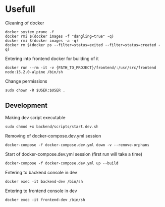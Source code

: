 # Usefull

Cleaning of docker

```shell script
docker system prune -f
docker rmi $(docker images -f "dangling=true" -q)
docker rmi $(docker images -a -q)
docker rm $(docker ps --filter=status=exited --filter=status=created -q)

```

Entering into frontend docker for building of it

```shell script
docker run --rm -it -v {PATH_TO_PROJECT}/frontend/:/usr/src/frontend node:15.2.0-alpine /bin/sh
```


Change permissions

```shell script
sudo chown -R $USER:$USER .
```

## Development

Making dev script executable

```shell script
sudo chmod +x backend/scripts/start.dev.sh
```


Removing of docker-compose.dev.yml session

```shell script
docker-compose -f docker-compose.dev.yml down -v --remove-orphans
```


Start of docker-compose.dev.yml session (first run will take a time)

```shell script
docker-compose -f docker-compose.dev.yml up --build
```


Entering to backend console in dev

```shell script
docker exec -it backend-dev /bin/sh
```

Entering to frontend console in dev

```shell script
docker exec -it frontend-dev /bin/sh
```
